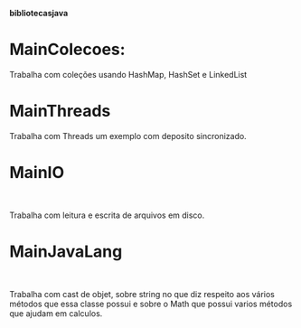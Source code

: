 **bibliotecasjava**


<h1>MainColecoes:</h1>
Trabalha com coleções usando HashMap, HashSet e LinkedList
<h1>MainThreads </h1>
Trabalha com Threads um exemplo com deposito sincronizado.
<h1>MainIO </h1><br />
    <p>Trabalha com leitura e escrita de arquivos em disco.</p>
<h1>MainJavaLang </h1><br />
	<p>Trabalha com cast de objet, sobre string no que diz respeito aos vários métodos que essa classe possui e sobre o Math que possui varios métodos que ajudam em calculos.</p>
